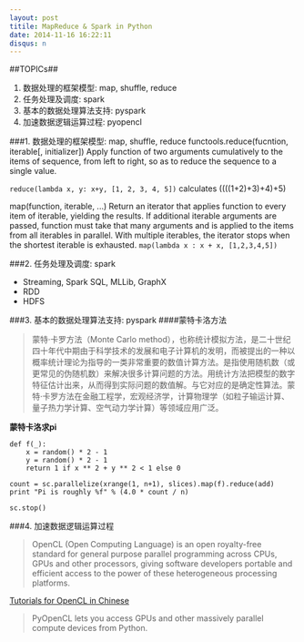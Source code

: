 ```yaml
---
layout: post
titile: MapReduce & Spark in Python
date: 2014-11-16 16:22:11
disqus: n
---
```

##TOPICs##
1. 数据处理的框架模型: map, shuffle, reduce
2. 任务处理及调度: spark
3. 基本的数据处理算法支持: pyspark
4. 加速数据逻辑运算过程: pyopencl

###1. 数据处理的框架模型: map, shuffle, reduce
functools.reduce(fucntion, iterable[, initializer])
Apply function of two arguments cumulatively to the items of sequence, from left to right, so as to reduce the sequence to a single value.  

`reduce(lambda x, y: x+y, [1, 2, 3, 4, 5])` calculates ((((1+2)+3)+4)+5)

map(function, iterable, ...)
Return an iterator that applies function to every item of iterable, yielding the results. If additional iterable arguments are passed, function must take that many arguments and is applied to the items from all iterables in parallel. With multiple iterables, the iterator stops when the shortest iterable is exhausted.
`map(lambda x : x + x, [1,2,3,4,5])`

###2. 任务处理及调度: spark
* Streaming, Spark SQL, MLLib, GraphX
* RDD
* HDFS

###3. 基本的数据处理算法支持: pyspark
####蒙特卡洛方法
>蒙特·卡罗方法（Monte Carlo method），也称统计模拟方法，是二十世纪四十年代中期由于科学技术的发展和电子计算机的发明，而被提出的一种以概率统计理论为指导的一类非常重要的数值计算方法。是指使用随机数（或更常见的伪随机数）来解决很多计算问题的方法。用统计方法把模型的数字特征估计出来，从而得到实际问题的数值解。与它对应的是确定性算法。蒙特·卡罗方法在金融工程学，宏观经济学，计算物理学（如粒子输运计算、量子热力学计算、空气动力学计算）等领域应用广泛。

**蒙特卡洛求pi**

    def f(_):
        x = random() * 2 - 1
        y = random() * 2 - 1
        return 1 if x ** 2 + y ** 2 < 1 else 0

    count = sc.parallelize(xrange(1, n+1), slices).map(f).reduce(add)
    print "Pi is roughly %f" % (4.0 * count / n)

    sc.stop()

###4.  加速数据逻辑运算过程

>OpenCL (Open Computing Language) is an open royalty-free standard for general purpose parallel programming across CPUs, GPUs and other processors, giving software developers portable and efficient access to the power of these heterogeneous processing platforms.  

[Tutorials for OpenCL in Chinese](http://www.cnblogs.com/mikewolf2002/archive/2012/01/30/2332356.html)
>PyOpenCL lets you access GPUs and other massively parallel compute devices from Python.

